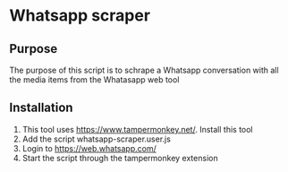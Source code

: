 Whatsapp scraper
================
Purpose
-------
The purpose of this script is to schrape a Whatsapp conversation with all the media items from the Whatasapp web tool

Installation
------------
1. This tool uses https://www.tampermonkey.net/.  Install this tool
2. Add the script whatsapp-scraper.user.js
3. Login to https://web.whatsapp.com/
4. Start the script through the tampermonkey extension
